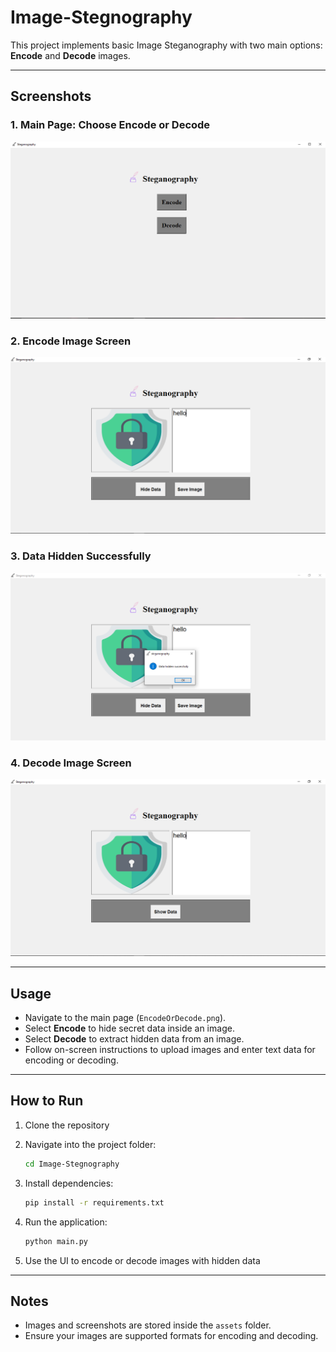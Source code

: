 # Image-Stegnography

This project implements basic Image Steganography with two main options: **Encode** and **Decode** images.

---

## Screenshots

### 1. Main Page: Choose Encode or Decode  
![Encode or Decode Page](assets/EncodeOrDecode.png)

### 2. Encode Image Screen  
![Encode Screen](assets/Encode.png)

### 3. Data Hidden Successfully  
![Data Hidden Successfully](assets/DataHiddenSuccessfully.png)

### 4. Decode Image Screen  
![Decode Screen](assets/Decode.png)

---

## Usage

- Navigate to the main page (`EncodeOrDecode.png`).
- Select **Encode** to hide secret data inside an image.
- Select **Decode** to extract hidden data from an image.
- Follow on-screen instructions to upload images and enter text data for encoding or decoding.

---

## How to Run

1. Clone the repository
2. Navigate into the project folder:
   ```bash
   cd Image-Stegnography
   ```

3. Install dependencies:

   ```bash
   pip install -r requirements.txt
   ```
4. Run the application:

   ```bash
   python main.py
   ```
5. Use the UI to encode or decode images with hidden data

---

## Notes

- Images and screenshots are stored inside the `assets` folder.
- Ensure your images are supported formats for encoding and decoding.

